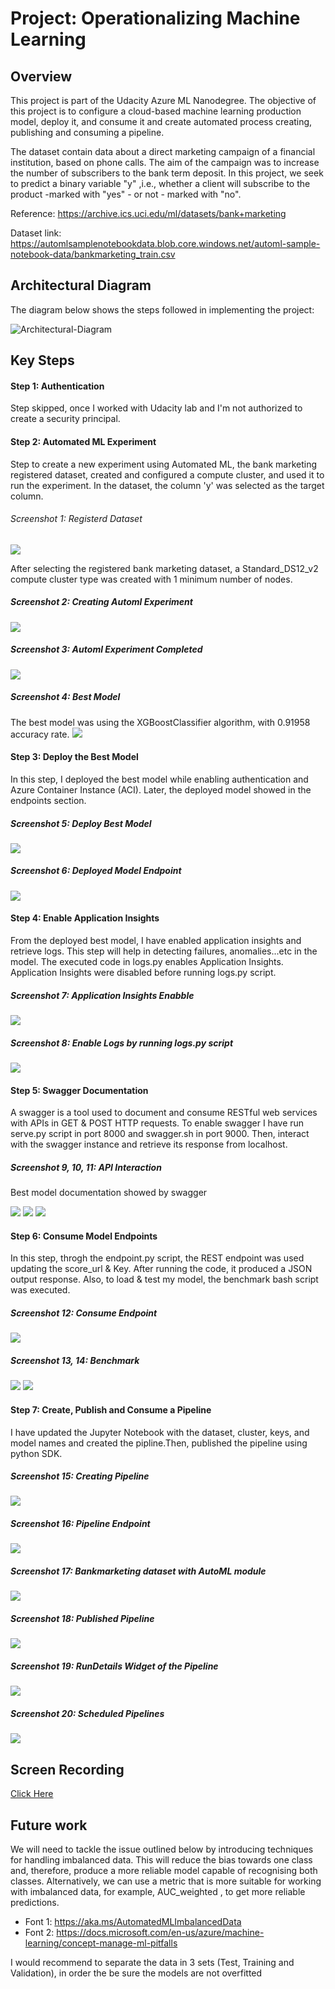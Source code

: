 
# Project: Operationalizing Machine Learning	

## Overview	
This project is part of the Udacity Azure ML Nanodegree. The objective of this project is to configure a cloud-based machine learning production model, deploy it, and consume it and create automated process creating, publishing and consuming a pipeline.	

The dataset contain data about a direct marketing campaign of a financial institution, based on phone calls. The aim of the campaign was to increase the number of subscribers to the bank term deposit. In this project, we seek to predict a binary variable "y" ,i.e., whether a client will subscribe to the product -marked with "yes" - or not - marked with "no".	

Reference: https://archive.ics.uci.edu/ml/datasets/bank+marketing	

Dataset link: https://automlsamplenotebookdata.blob.core.windows.net/automl-sample-notebook-data/bankmarketing_train.csv

## Architectural Diagram	

The diagram below shows the steps followed in implementing the project:		

![Architectural-Diagram](./Screenshots/Architectural-Diagram.png)	

## Key Steps	

#### Step 1: Authentication
Step skipped, once I worked with Udacity lab and I'm not authorized to create a security principal. 

#### Step 2: Automated ML Experiment
Step to create a new experiment using Automated ML, the bank marketing registered dataset, created and configured a compute cluster, and used it to run the experiment. In the dataset, the column 'y' was selected as the target column.

###### Screenshot 1: Registerd Dataset
![](./Screenshots/Step_2/Registered_Datasets.png)

After selecting the registered bank marketing dataset, a Standard_DS12_v2 compute cluster type was created with 1 minimum number of nodes. 

##### Screenshot 2: Creating Automl Experiment 
![](./Screenshots/Step_2/Experiment_Condiguration.png)

##### Screenshot 3: Automl Experiment Completed 
![](./Screenshots/Step_2/Experiment_Models.png)

##### Screenshot 4: Best Model
The best model was using the XGBoostClassifier algorithm, with 0.91958 accuracy rate. 
![](./Screenshots/Step_2/Experiment_Best_Model.png)

#### Step 3: Deploy the Best Model
In this step, I deployed the best model while enabling authentication and Azure Container Instance (ACI). Later, the deployed model showed in the endpoints section.

##### Screenshot 5: Deploy Best Model 
![](./Screenshots/Step_3/Experiment_Completed.png)

##### Screenshot 6: Deployed Model Endpoint
![](./Screenshots/Step_3/Experiment_Best_Model.png)

#### Step 4: Enable Application Insights
From the deployed best model, I have enabled application insights and retrieve logs. This step will help in detecting failures, anomalies...etc in the model. The executed code in logs.py enables Application Insights. Application Insights were disabled before running logs.py script.

##### Screenshot 7: Application Insights Enabble
![](./Screenshots/Step_4/Application_Insights_enabled.png)

##### Screenshot 8: Enable Logs by running logs.py script
![](./Screenshots/Step_4/Logs_result.png)


#### Step 5: Swagger Documentation
A swagger is a tool used to document and consume RESTful web services with APIs in GET & POST HTTP requests. To enable swagger I have run serve.py script in port 8000 and swagger.sh in port 9000. Then, interact with the swagger instance and retrieve its response from localhost. 

##### Screenshot 9, 10, 11: API Interaction 
Best model documentation showed by swagger 

![](./Screenshots/Step_5/swagger-1.png)
![](./Screenshots/Step_5/swagger-2.png)
![](./Screenshots/Step_5/swagger-3.png)


#### Step 6: Consume Model Endpoints
In this step, throgh the endpoint.py script, the REST endpoint was used updating the score_url & Key. After running the code, it produced a JSON output response. Also, to load & test my model, the benchmark bash script was executed. 

##### Screenshot 12: Consume Endpoint 
![](./Screenshots/Step_6/endpoint-run.png)

##### Screenshot 13, 14: Benchmark 
![](./Screenshots/Step_6/benchmark-result-1.png)
![](./Screenshots/Step_6/benchmark-result-2.png)

#### Step 7: Create, Publish and Consume a Pipeline
I have updated the Jupyter Notebook with the dataset, cluster, keys, and model names and created the pipline.Then, published the pipeline using python SDK.

##### Screenshot 15: Creating Pipeline 
![](./Screenshots/Step_7/1-Pipeline_Created.png)

##### Screenshot 16: Pipeline Endpoint
![](./Screenshots/Step_7/2-Pipeline_Endpoint.png)

##### Screenshot 17: Bankmarketing dataset with AutoML module 
![](./Screenshots/Step_7/3-BankMarketing_Dataset_with_AutoML_Module.png)

##### Screenshot 18: Published Pipeline 
![](./Screenshots/Step_7/4-Published_pipeline_overview.png)

##### Screenshot 19: RunDetails Widget of the Pipeline
![](./Screenshots/Step_7/5-RunDetails_Widget.png)

##### Screenshot 20: Scheduled Pipelines 
![](./Screenshots/Step_7/6-Scheduled_Run.png)


## Screen Recording
[Click Here](https://youtu.be/WW3NyYr3w9A)

## Future work
We will need to tackle the issue outlined below by introducing techniques for handling imbalanced data. This will reduce the bias towards one class and, therefore, produce a more reliable model capable of recognising both classes. Alternatively, we can use a metric that is more suitable for working with imbalanced data, for example, AUC_weighted , to get more reliable predictions.
* Font 1: https://aka.ms/AutomatedMLImbalancedData
* Font 2: https://docs.microsoft.com/en-us/azure/machine-learning/concept-manage-ml-pitfalls

I would recommend to separate the data in 3 sets (Test, Training and Validation), in order the be sure the models are not overfitted
